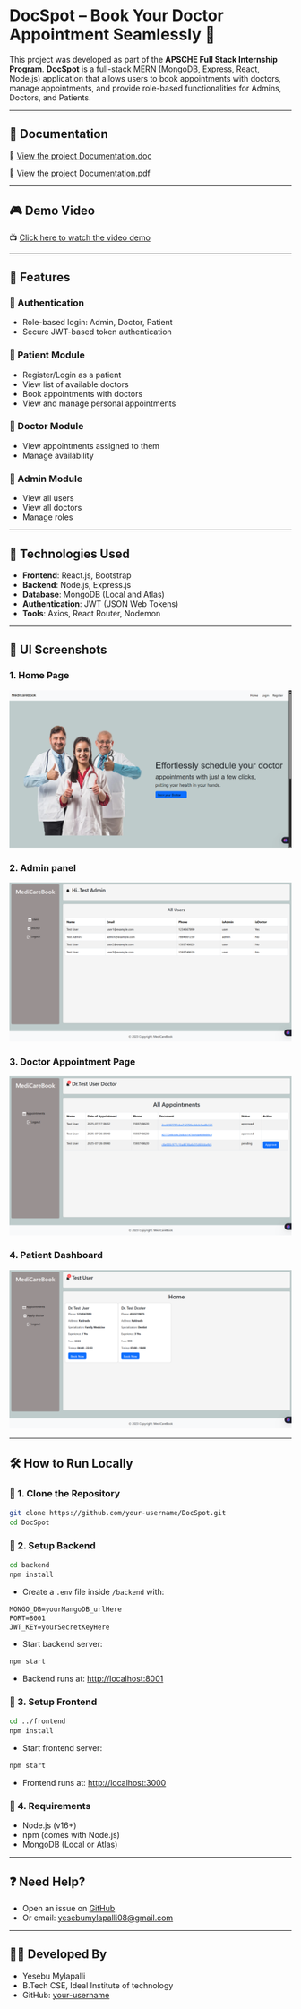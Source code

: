 # DocSpot – Book Your Doctor Appointment Seamlessly 🏥

This project was developed as part of the **APSCHE Full Stack Internship Program**.
**DocSpot** is a full-stack MERN (MongoDB, Express, React, Node.js) application that allows users to book appointments with doctors, manage appointments, and provide role-based functionalities for Admins, Doctors, and Patients.

---

## 📄 Documentation

📎 [View the project Documentation.doc](soon)

📎 [View the project Documentation.pdf](soon)

---

## 🎮 Demo Video

📺 [Click here to watch the video demo](soon)

---

## 🚀 Features

### 🔐 Authentication

* Role-based login: Admin, Doctor, Patient
* Secure JWT-based token authentication

### 🏥 Patient Module

* Register/Login as a patient
* View list of available doctors
* Book appointments with doctors
* View and manage personal appointments

### 💼 Doctor Module

* View appointments assigned to them
* Manage availability

### 🧱 Admin Module

* View all users
* View all doctors
* Manage roles

---

## 🧠 Technologies Used

* **Frontend**: React.js, Bootstrap
* **Backend**: Node.js, Express.js
* **Database**: MongoDB (Local and Atlas)
* **Authentication**: JWT (JSON Web Tokens)
* **Tools**: Axios, React Router, Nodemon

---

## 📸 UI Screenshots

### 1. Home Page  

![Home](./frontend/UI-Screenshots/Home.png)

### 2. Admin panel  

![Admin](./frontend/UI-Screenshots/Admin.png)

### 3. Doctor Appointment Page

![Docter](./frontend/UI-Screenshots/Docter.png)

### 4. Patient Dashboard

![Patient](./frontend/UI-Screenshots/Patient.png)

---

## 🛠️ How to Run Locally

### 🔹 1. Clone the Repository

```bash
git clone https://github.com/your-username/DocSpot.git
cd DocSpot
```

### 🔹 2. Setup Backend

```bash
cd backend
npm install
```

* Create a `.env` file inside `/backend` with:

```env
MONGO_DB=yourMangoDB_urlHere
PORT=8001
JWT_KEY=yourSecretKeyHere
```

* Start backend server:

```bash
npm start
```

* Backend runs at: [http://localhost:8001](http://localhost:8001)

### 🔹 3. Setup Frontend

```bash
cd ../frontend
npm install
```

* Start frontend server:

```bash
npm start
```

* Frontend runs at: [http://localhost:3000](http://localhost:3000)

### 🔹 4. Requirements

* Node.js (v16+)
* npm (comes with Node.js)
* MongoDB (Local or Atlas)

---

## ❓ Need Help?

* Open an issue on [GitHub](https://github.com/Mylapalli/DocSpot/issues)
* Or email: [yesebumylapalli08@gmail.com](mailto:your-email@example.com)

---

## 👨‍💼 Developed By

* Yesebu Mylapalli
* B.Tech CSE, Ideal Institute of technology
* GitHub: [your-username](https://github.com/MylapalliYesebu)
